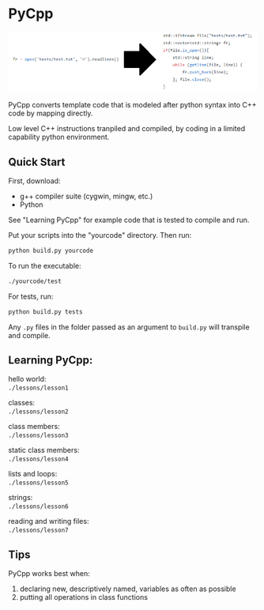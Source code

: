 
# PyCpp

![Transpiling](https://github.com/jalbalah/PyCpp/blob/master/pics/transpile.PNG)

PyCpp converts template code that is modeled 
after python syntax into C++ code by mapping directly.

Low level C++ instructions tranpiled and compiled, by coding in a 
limited capability python environment. 

## Quick Start

First, download:
- g++ compiler suite (cygwin, mingw, etc.)
- Python

See "Learning PyCpp" for example code that is tested to compile
and run.

Put your scripts into the "yourcode" directory. 
Then run:
```bash
python build.py yourcode
``` 
To run the executable:
```bash
./yourcode/test
```

For tests, run:
```bash
python build.py tests
```

Any `.py` files in the folder passed as an argument to 
`build.py` will transpile and compile.

## Learning PyCpp:

hello world:  
`./lessons/lesson1`

classes:  
`./lessons/lesson2`

class members:  
`./lessons/lesson3`

static class members:  
`./lessons/lesson4`

lists and loops:  
`./lessons/lesson5`

strings:  
`./lessons/lesson6`

reading and writing files:  
`./lessons/lesson7`

## Tips
PyCpp works best when:
1) declaring new, descriptively named, variables 
as often as possible
2) putting all operations in class functions
